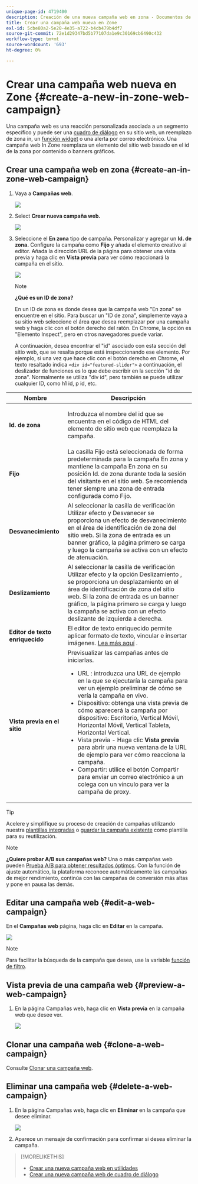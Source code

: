 ```yaml
---
unique-page-id: 4719400
description: Creación de una nueva campaña web en zona - Documentos de Marketo - Documentación del producto
title: Crear una campaña web nueva en Zone
exl-id: 5cbe80a2-5e20-4e35-a722-b4cb479b4df7
source-git-commit: 72e1d29347bd5b77107da1e9c30169cb6490c432
workflow-type: tm+mt
source-wordcount: '693'
ht-degree: 0%

---
```


# Crear una campaña web nueva en Zone {#create-a-new-in-zone-web-campaign}

Una campaña web es una reacción personalizada asociada a un segmento específico y puede ser una [cuadro de diálogo](/help/marketo/product-docs/web-personalization/working-with-web-campaigns/create-a-new-dialog-web-campaign.md) en su sitio web, un reemplazo de zona in, un [función widget](/help/marketo/product-docs/web-personalization/working-with-web-campaigns/create-a-new-widget-web-campaign.md) o una alerta por correo electrónico. Una campaña web In Zone reemplaza un elemento del sitio web basado en el id de la zona por contenido o banners gráficos.

## Crear una campaña web en zona {#create-an-in-zone-web-campaign}

1. Vaya a **Campañas web**.

   ![](assets/image2016-8-18-15-3a54-3a21.png)

1. Select **Crear nueva campaña web.**

   ![](assets/create-new-web-campaign-hand.png)

1. Seleccione el **En zona** tipo de campaña. Personalizar y agregar un **Id. de zona.** Configure la campaña como **Fijo** y añada el elemento creativo al editor. Añada la dirección URL de la página para obtener una vista previa y haga clic en **Vista previa** para ver cómo reaccionará la campaña en el sitio.

   ![](assets/new-3-1.png)

   >[!NOTE]
   >
   >**¿Qué es un ID de zona?**
   >
   >En un ID de zona es donde desea que la campaña web &quot;En zona&quot; se encuentre en el sitio. Para buscar un &quot;ID de zona&quot;, simplemente vaya a su sitio web seleccione el área que desea reemplazar por una campaña web y haga clic con el botón derecho del ratón. En Chrome, la opción es &quot;Elemento Inspect&quot;, pero en otros navegadores puede variar.
   >
   >A continuación, desea encontrar el &quot;id&quot; asociado con esta sección del sitio web, que se resalta porque está inspeccionando ese elemento. Por ejemplo, si una vez que hace clic con el botón derecho en Chrome, el texto resaltado indica `<div id="featured-slider">` a continuación, el deslizador de funciones es lo que debe escribir en la sección &quot;id de zona&quot;. Normalmente se utiliza &quot;div id&quot;, pero también se puede utilizar cualquier ID, como h1 id, p id, etc.

<table> 
 <thead> 
  <tr> 
   <th colspan="1" rowspan="1">Nombre</th> 
   <th colspan="1" rowspan="1">Descripción</th> 
  </tr> 
 </thead> 
 <tbody> 
  <tr> 
   <td colspan="1" rowspan="1"><strong> Id. de zona </strong></td> 
   <td colspan="1" rowspan="1"><p>Introduzca el nombre del id que se encuentra en el código de HTML del elemento de sitio web que reemplaza la campaña.</p></td> 
  </tr> 
  <tr> 
   <td colspan="1" rowspan="1"><p><strong> Fijo </strong></p></td> 
   <td colspan="1" rowspan="1">La casilla Fijo está seleccionada de forma predeterminada para la campaña En zona y mantiene la campaña En zona en su posición Id. de zona durante toda la sesión del visitante en el sitio web. Se recomienda tener siempre una zona de entrada configurada como Fijo.</td> 
  </tr> 
  <tr> 
   <td colspan="1" rowspan="1"><p><strong> Desvanecimiento</strong> </p></td> 
   <td colspan="1" rowspan="1">Al seleccionar la casilla de verificación Utilizar efecto y Desvanecer se proporciona un efecto de desvanecimiento en el área de identificación de zona del sitio web. Si la zona de entrada es un banner gráfico, la página primero se carga y luego la campaña se activa con un efecto de atenuación.</td> 
  </tr> 
  <tr> 
   <td colspan="1"><strong>Deslizamiento</strong></td> 
   <td colspan="1">Al seleccionar la casilla de verificación Utilizar efecto y la opción Deslizamiento , se proporciona un desplazamiento en el área de identificación de zona del sitio web. Si la zona de entrada es un banner gráfico, la página primero se carga y luego la campaña se activa con un efecto deslizante de izquierda a derecha.</td> 
  </tr> 
  <tr> 
   <td colspan="1"><strong> Editor de texto enriquecido  </strong></td> 
   <td colspan="1">El editor de texto enriquecido permite aplicar formato de texto, vincular e insertar imágenes. <a href="/help/marketo/product-docs/web-personalization/working-with-web-campaigns/using-the-web-personalization-rich-text-editor.md">Lea más aquí</a> .</td> 
  </tr> 
  <tr> 
   <td colspan="1"><strong> Vista previa en el sitio   </strong></td> 
   <td colspan="1">Previsualizar las campañas antes de iniciarlas. <br> 
    <ul> 
     <li> URL : introduzca una URL de ejemplo en la que se ejecutaría la campaña para ver un ejemplo preliminar de cómo se vería la campaña en vivo.</li> 
     <li>Dispositivo: obtenga una vista previa de cómo aparecerá la campaña por dispositivo: Escritorio, Vertical Móvil, Horizontal Móvil, Vertical Tableta, Horizontal Vertical.</li> 
     <li> Vista previa - Haga clic <strong>Vista previa</strong> para abrir una nueva ventana de la URL de ejemplo para ver cómo reacciona la campaña.</li> 
     <li> Compartir: utilice el botón Compartir para enviar un correo electrónico a un colega con un vínculo para ver la campaña de proxy.</li> 
    </ul></td> 
  </tr> 
 </tbody> 
</table>

>[!TIP]
>
>Acelere y simplifique su proceso de creación de campañas utilizando nuestra [plantillas integradas](/help/marketo/product-docs/web-personalization/using-templates/using-templates-to-create-web-campaigns.md) o [guardar la campaña existente](/help/marketo/product-docs/web-personalization/using-templates/using-templates-to-create-web-campaigns.md) como plantilla para su reutilización.

>[!NOTE]
>
>**¿Quiere probar A/B sus campañas web?** Una o más campañas web pueden [Prueba A/B para obtener resultados óptimos](/help/marketo/product-docs/web-personalization/working-with-web-campaigns/ab-test-your-web-campaign.md). Con la función de ajuste automático, la plataforma reconoce automáticamente las campañas de mejor rendimiento, continúa con las campañas de conversión más altas y pone en pausa las demás.

## Editar una campaña web {#edit-a-web-campaign}

En el **Campañas web** página, haga clic en **Editar** en la campaña.

![](assets/in-zone-web-campaign-edit.png)

>[!NOTE]
>
>Para facilitar la búsqueda de la campaña que desea, use la variable [función de filtro](/help/marketo/product-docs/web-personalization/working-with-web-campaigns/filter-web-campaigns.md).

## Vista previa de una campaña web {#preview-a-web-campaign}

1. En la página Campañas web, haga clic en **Vista previa** en la campaña web que desee ver.

   ![](assets/in-zone-web-campaign-preview.png)

## Clonar una campaña web {#clone-a-web-campaign}

Consulte [Clonar una campaña web](/help/marketo/product-docs/web-personalization/working-with-web-campaigns/clone-a-web-campaign.md).

## Eliminar una campaña web {#delete-a-web-campaign}

1. En la página Campañas web, haga clic en **Eliminar** en la campaña que desee eliminar.

   ![](assets/in-zone-web-campaign-delete.png)

1. Aparece un mensaje de confirmación para confirmar si desea eliminar la campaña.

>[!MORELIKETHIS]
>
>* [Crear una nueva campaña web en utilidades](/help/marketo/product-docs/web-personalization/working-with-web-campaigns/create-a-new-widget-web-campaign.md)
>* [Crear una nueva campaña web de cuadro de diálogo](/help/marketo/product-docs/web-personalization/working-with-web-campaigns/create-a-new-dialog-web-campaign.md)

